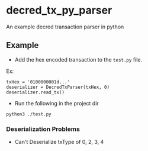 # decred_tx_py_parser
An example decred transaction parser in python

## Example
* Add the hex encoded transaction to the ```test.py``` file.

Ex:
```
txHex = '0100000001d...'
deserializer = DecredTxParser(txHex, 0)
deserializer.read_tx()
```


* Run the following in the project dir
```
python3 ./test.py
```

### Deserialization Problems
* Can't Deserialize txType of 0, 2, 3, 4